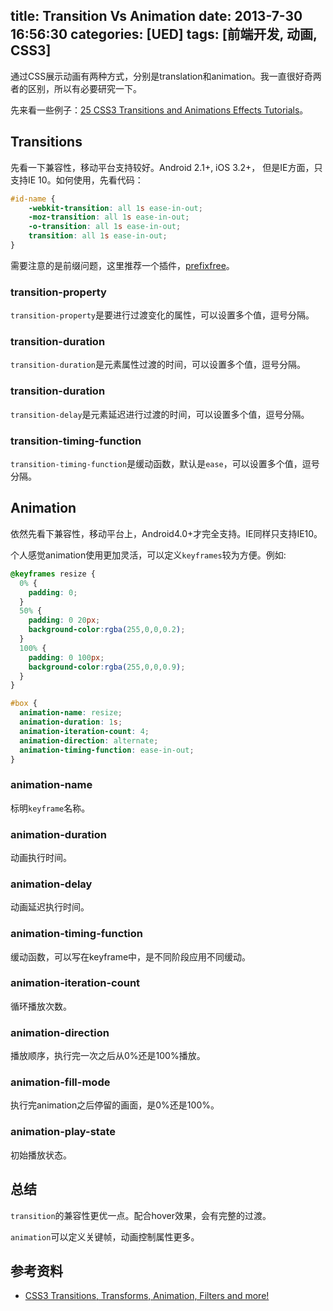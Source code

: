 title: Transition Vs Animation
date: 2013-7-30 16:56:30
categories: [UED]
tags: [前端开发, 动画, CSS3]
---
通过CSS展示动画有两种方式，分别是translation和animation。我一直很好奇两者的区别，所以有必要研究一下。
<!--more-->

先来看一些例子：[25 CSS3 Transitions and Animations Effects Tutorials](http://inspiretrends.com/css3-transitions-and-animations-effects-tutorials/)。

## Transitions ##
先看一下兼容性，移动平台支持较好。Android 2.1+, iOS 3.2+， 但是IE方面，只支持IE 10。如何使用，先看代码：

```css
#id-name {
    -webkit-transition: all 1s ease-in-out;
    -moz-transition: all 1s ease-in-out;
    -o-transition: all 1s ease-in-out;
    transition: all 1s ease-in-out;
}
```

需要注意的是前缀问题，这里推荐一个插件，[prefixfree](http://leaverou.github.io/prefixfree/)。

### transition-property ###
`transition-property`是要进行过渡变化的属性，可以设置多个值，逗号分隔。

### transition-duration ###
`transition-duration`是元素属性过渡的时间，可以设置多个值，逗号分隔。

### transition-duration ###
`transition-delay`是元素延迟进行过渡的时间，可以设置多个值，逗号分隔。

### transition-timing-function ###
`transition-timing-function`是缓动函数，默认是`ease`，可以设置多个值，逗号分隔。


## Animation ##
依然先看下兼容性，移动平台上，Android4.0+才完全支持。IE同样只支持IE10。

个人感觉animation使用更加灵活，可以定义`keyframes`较为方便。例如:

```css
@keyframes resize {
  0% {
    padding: 0;
  }
  50% {
    padding: 0 20px;
    background-color:rgba(255,0,0,0.2);
  }
  100% {
    padding: 0 100px;
    background-color:rgba(255,0,0,0.9);
  }
}

#box {
  animation-name: resize;
  animation-duration: 1s;
  animation-iteration-count: 4;
  animation-direction: alternate;
  animation-timing-function: ease-in-out;
}
```

### animation-name ###
标明`keyframe`名称。

### animation-duration ###
动画执行时间。

### animation-delay ###
动画延迟执行时间。

### animation-timing-function ###
缓动函数，可以写在keyframe中，是不同阶段应用不同缓动。

### animation-iteration-count ###
循环播放次数。

### animation-direction ###
播放顺序，执行完一次之后从0%还是100%播放。

### animation-fill-mode ###
执行完animation之后停留的画面，是0%还是100%。

### animation-play-state ###
初始播放状态。


## 总结 ##
`transition`的兼容性更优一点。配合hover效果，会有完整的过渡。

`animation`可以定义关键帧，动画控制属性更多。

## 参考资料 ##
- [CSS3 Transitions, Transforms, Animation, Filters and more!](http://css3.bradshawenterprises.com/)
